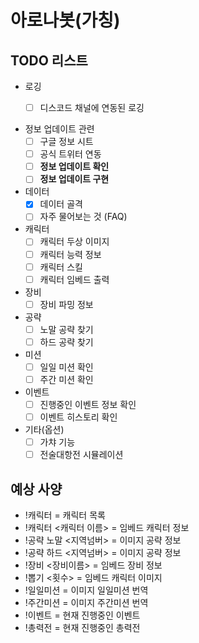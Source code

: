 # 아로나봇(가칭)

## TODO 리스트
- 로깅
  - [ ] 디스코드 채널에 연동된 로깅 
  

- 정보 업데이트 관련 
  - [ ] 구글 정보 시트
  - [ ] 공식 트위터 연동 
  - [ ] **정보 업데이트 확인** 
  - [ ] **정보 업데이트 구현** 

- 데이터
  - [x] 데이터 골격 
  - [ ] 자주 물어보는 것 (FAQ) 

- 캐릭터
  - [ ] 캐릭터 두상 이미지 
  - [ ] 캐릭터 능력 정보
  - [ ] 캐릭터 스킬 
  - [ ] 캐릭터 임베드 출력 

- 장비
  - [ ] 장비 파밍 정보 

- 공략
  - [ ] 노말 공략 찾기 
  - [ ] 하드 공략 찾기 

- 미션
  - [ ] 일일 미션 확인 
  - [ ] 주간 미션 확인 

- 이벤트
  - [ ] 진행중인 이벤트 정보 확인 
  - [ ] 이벤트 히스토리 확인 

- 기타(옵션)
  - [ ] 가챠 기능 
  - [ ] 전술대항전 시뮬레이션 

## 예상 사양  
- !캐릭터 = 캐릭터 목록
- !캐릭터 <캐릭터 이름>  = 임베드 캐릭터 정보
- !공략 노말 <지역넘버> = 이미지 공략 정보
- !공략 하드 <지역넘버> = 이미지 공략 정보
- !장비 <장비이름> = 임베드 장비 정보
- !뽑기 <횟수> = 임베드 캐릭터 이미지
- !일일미션 = 이미지 일일미션 번역
- !주간미션 = 이미지 주간미션 번역
- !이벤트 = 현재 진행중인 이벤트
- !총력전 = 현재 진행중인 총력전